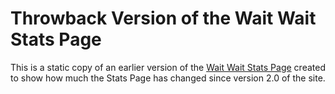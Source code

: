 # Throwback Version of the Wait Wait Stats Page

This is a static copy of an earlier version of the [Wait Wait Stats Page](https://stats.wwdt.me) created to show how much the Stats Page has changed since version 2.0 of the site.
